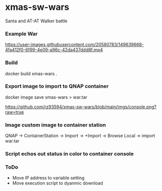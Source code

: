 # xmas-sw-wars
Santa and AT-AT Walker battle




### Example War


https://user-images.githubusercontent.com/20580783/149639668-4fa412f0-6f99-4e09-a96c-42da437ddd8f.mp4



### Build

docker build xmas-wars .


### Export image to import to QNAP container

docker image save xmas-wars > war.tar

https://github.com/rz93594/xmas-sw-wars/blob/main/imgs/console.png?raw=true


### Image custom image to container station

QNAP -> ContainerStation -> Import -> +Import -> Browse Local -> import war.tar

### Script echos out status in color to container console

### ToDo

- Move IP address to variable setting
- Move execution script to dyanmic download
